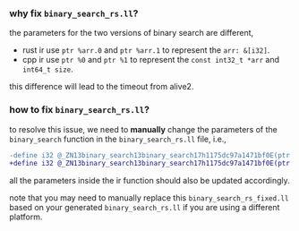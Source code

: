 ### why fix `binary_search_rs.ll`?
the parameters for the two versions of binary search are different,

- rust ir use `ptr %arr.0` and `ptr %arr.1` to represent the `arr: &[i32]`.
- cpp ir use `ptr %0` and `ptr %1` to represent the `const int32_t *arr` and `int64_t size`.

this difference will lead to the timeout from alive2.

### how to fix `binary_search_rs.ll`?

to resolve this issue, we need to **manually** change the parameters of the `binary_search` function in the `binary_search_rs.ll` file, i.e.,

```diff
-define i32 @_ZN13binary_search13binary_search17h1175dc97a1471bf0E(ptr align 4 %arr.0, i64 %arr.1, ptr align 4 %target) unnamed_addr #0 {
+define i32 @_ZN13binary_search13binary_search17h1175dc97a1471bf0E(ptr noundef %0, i64 noundef %1, ptr noundef %2) unnamed_addr #0 {
```

all the parameters inside the ir function should also be updated accordingly.

note that you may need to manually replace this `binary_search_rs_fixed.ll` based on your generated `binary_search_rs.ll` if you are using a different platform.
